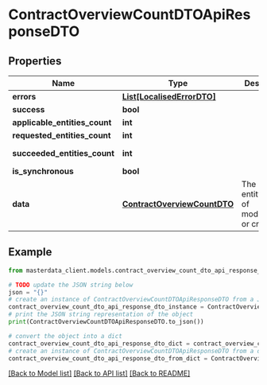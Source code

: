 # ContractOverviewCountDTOApiResponseDTO


## Properties

Name | Type | Description | Notes
------------ | ------------- | ------------- | -------------
**errors** | [**List[LocalisedErrorDTO]**](LocalisedErrorDTO.md) |  | [optional] 
**success** | **bool** |  | [optional] 
**applicable_entities_count** | **int** |  | [optional] 
**requested_entities_count** | **int** |  | [optional] 
**succeeded_entities_count** | **int** |  | [optional] [readonly] 
**is_synchronous** | **bool** |  | [optional] 
**data** | [**ContractOverviewCountDTO**](ContractOverviewCountDTO.md) | The updated entity in case of modifications or creation | [optional] 

## Example

```python
from masterdata_client.models.contract_overview_count_dto_api_response_dto import ContractOverviewCountDTOApiResponseDTO

# TODO update the JSON string below
json = "{}"
# create an instance of ContractOverviewCountDTOApiResponseDTO from a JSON string
contract_overview_count_dto_api_response_dto_instance = ContractOverviewCountDTOApiResponseDTO.from_json(json)
# print the JSON string representation of the object
print(ContractOverviewCountDTOApiResponseDTO.to_json())

# convert the object into a dict
contract_overview_count_dto_api_response_dto_dict = contract_overview_count_dto_api_response_dto_instance.to_dict()
# create an instance of ContractOverviewCountDTOApiResponseDTO from a dict
contract_overview_count_dto_api_response_dto_from_dict = ContractOverviewCountDTOApiResponseDTO.from_dict(contract_overview_count_dto_api_response_dto_dict)
```
[[Back to Model list]](../README.md#documentation-for-models) [[Back to API list]](../README.md#documentation-for-api-endpoints) [[Back to README]](../README.md)


